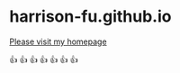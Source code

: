 # harrison-fu.github.io

[Please visit my homepage](https://harrison-fu.github.io/)

 :+1:  :+1:  :+1:  :+1:  :+1:  :+1:  :+1:
